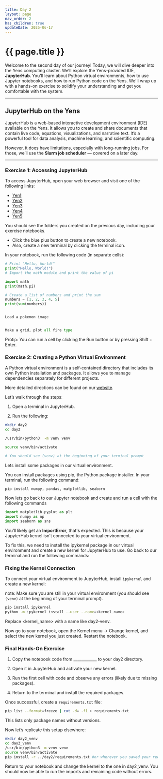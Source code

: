 ```yaml
---
title: Day 2
layout: page
nav_order: 2
has_children: true
updateDate: 2025-06-17
---
```


# {{ page.title }}

Welcome to the second day of our journey! Today, we will dive deeper into the Yens computing cluster. We’ll explore the Yens-provided IDE, **JupyterHub**. You'll learn about Python virtual environments, how to use Jupyter notebooks, and how to run Python code on the Yens. We'll wrap up with a hands-on exercise to solidify your understanding and get you comfortable with the system.

---

## JupyterHub on the Yens

JupyterHub is a web-based interactive development environment (IDE) available on the Yens. It allows you to create and share documents that contain live code, equations, visualizations, and narrative text. It’s a powerful tool for data analysis, machine learning, and scientific computing.

However, it does have limitations, especially with long-running jobs. For those, we’ll use the **Slurm job scheduler** — covered on a later day.

---

### Exercise 1: Accessing JupyterHub

To access JupyterHub, open your web browser and visit one of the following links:

- [Yen1](https://yen1.stanford.edu/jupyter/hub/home)
- [Yen2](https://yen2.stanford.edu/jupyter/hub/home)
- [Yen3](https://yen3.stanford.edu/jupyter/hub/home)
- [Yen4](https://yen4.stanford.edu/jupyter/hub/home)
- [Yen5](https://yen5.stanford.edu/jupyter/hub/home)

You should see the folders you created on the previous day, including your exercise notebooks.

- Click the blue plus button to create a new notebook.
- Also, create a new terminal by clicking the terminal icon.

In your notebook, run the following code (in separate cells):

```python
# Print "Hello, World!"
print("Hello, World!")  
# Import the math module and print the value of pi

import math
print(math.pi)

# Create a list of numbers and print the sum
numbers = [1, 2, 3, 4, 5]
print(sum(numbers))


Load a pokemon image


Make a grid, plot all fire type
```

Protip: You can run a cell by clicking the Run button or by pressing Shift + Enter.


### Exercise 2: Creating a Python Virtual Environment

A Python virtual environment is a self-contained directory that includes its own Python installation and packages. It allows you to manage dependencies separately for different projects.

More detailed directions can be found on our [website](https://rcpedia-dev.stanford.edu/_user_guide/python_envs/).

Let’s walk through the steps:

1. Open a terminal in JupyterHub.

2. Run the following:   

```bash
mkdir day2
cd day2

/usr/bin/python3  -m venv venv

source venv/bin/activate

# You should see (venv) at the beginning of your terminal prompt
```

Lets install some packages in our virtual environment. 

You can install packages using pip, the Python package installer. In your terminal, run the following command:


```bash
pip install numpy, pandas, matplotlib, seaborn 
```


Now lets go back to our Jupyter notebook and create and run a cell with the following commands

```python
import matplotlib.pyplot as plt
import numpy as np
import seaborn as sns
```
You’ll likely get an **ImportError**, that's expected. This is because your JupyterHub kernel isn't connected to your virtual environment.

To fix this, we need to install the ipykernel package in our virtual environment and create a new kernel for JupyterHub to use. Go back to our terminal and run the following commands:


### Fixing the Kernel Connection
To connect your virtual environment to JupyterHub, install `ipykernel` and create a new kernel:

note: Make sure you are still in your virtual environment (you should see `(venv)` at the beginning of your terminal prompt).

```bash
pip install ipykernel
python -m ipykernel install --user --name=<kernel_name>
```

Replace <kernel_name> with a name like day2-venv.

Now go to your notebook, open the Kernel menu → Change kernel, and select the new kernel you just created. Restart the notebook.


### Final Hands-On Exercise

1. Copy the notebook code from ____________ to your day2 directory.

2. Open it in JupyterHub and activate your new kernel.

3. Run the first cell with code and observe any errors (likely due to missing packages).

4. Return to the terminal and install the required packages.

Once successful, create a `requirements.txt` file:

```bash
pip list --format=freeze | cut -d= -f1 > requirements.txt
```
This lists only package names without versions.

Now let’s replicate this setup elsewhere:

```bash
mkdir day2_venv
cd day2_venv
/usr/bin/python3 -m venv venv
source venv/bin/activate
pip install -r ../day2/requirements.txt #or wherever you saved your requirements.txt file
```

Return to your notebook and change the kernel to the one in day2_venv. You should now be able to run the imports and remaining code without errors.





